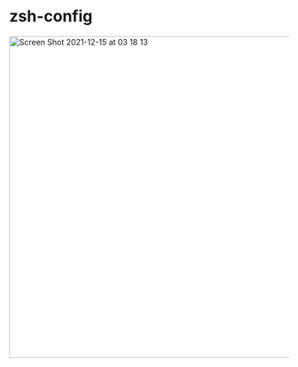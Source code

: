 # zsh-config

<img width="579" alt="Screen Shot 2021-12-15 at 03 18 13" src="https://user-images.githubusercontent.com/42694704/146073171-d4011c90-c2bc-4aa2-9dec-ce337eef482e.png">
